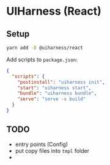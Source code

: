 # UIHarness (React)

## Setup

```bash
yarn add -D @uiharness/react
```

Add scripts to `package.json`:

```json
{
  "scripts": {
    "postinstall": "uiharness init",
    "start": "uiharness start",
    "bundle": "uiharness bundle",
    "serve": "serve -s build"
  }
}
```

## TODO

- entry points (Config)
- put copy files into `tmpl` folder
-
